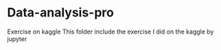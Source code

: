 # Data-analysis-pro
Exercise on kaggle
This folder include the exercise I did on the kaggle by jupyter
